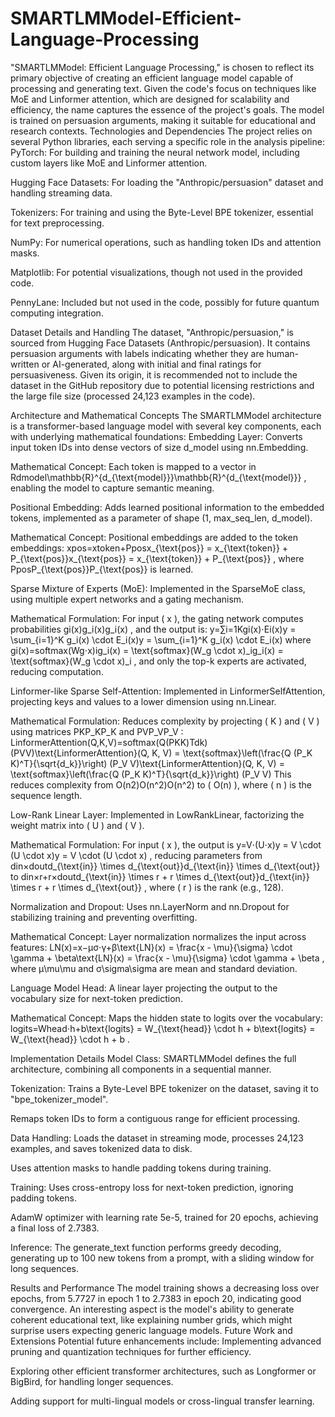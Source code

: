 # SMARTLMModel-Efficient-Language-Processing

 "SMARTLMModel: Efficient Language Processing," is chosen to reflect its primary objective of creating an efficient language model capable of processing and generating text. Given the code's focus on techniques like MoE and Linformer attention, which are designed for scalability and efficiency, the name captures the essence of the project's goals. The model is trained on persuasion arguments, making it suitable for educational and research contexts.
Technologies and Dependencies
The project relies on several Python libraries, each serving a specific role in the analysis pipeline:
PyTorch: For building and training the neural network model, including custom layers like MoE and Linformer attention.

Hugging Face Datasets: For loading the "Anthropic/persuasion" dataset and handling streaming data.

Tokenizers: For training and using the Byte-Level BPE tokenizer, essential for text preprocessing.

NumPy: For numerical operations, such as handling token IDs and attention masks.

Matplotlib: For potential visualizations, though not used in the provided code.

PennyLane: Included but not used in the code, possibly for future quantum computing integration.

Dataset Details and Handling
The dataset, "Anthropic/persuasion," is sourced from Hugging Face Datasets (Anthropic/persuasion). It contains persuasion arguments with labels indicating whether they are human-written or AI-generated, along with initial and final ratings for persuasiveness. Given its origin, it is recommended not to include the dataset in the GitHub repository due to potential licensing restrictions and the large file size (processed 24,123 examples in the code).

Architecture and Mathematical Concepts
The SMARTLMModel architecture is a transformer-based language model with several key components, each with underlying mathematical foundations:
Embedding Layer:
Converts input token IDs into dense vectors of size d_model using nn.Embedding.

Mathematical Concept: Each token is mapped to a vector in Rdmodel\mathbb{R}^{d_{\text{model}}}\mathbb{R}^{d_{\text{model}}}
, enabling the model to capture semantic meaning.

Positional Embedding:
Adds learned positional information to the embedded tokens, implemented as a parameter of shape (1, max_seq_len, d_model).

Mathematical Concept: Positional embeddings are added to the token embeddings: xpos=xtoken+Pposx_{\text{pos}} = x_{\text{token}} + P_{\text{pos}}x_{\text{pos}} = x_{\text{token}} + P_{\text{pos}}
, where PposP_{\text{pos}}P_{\text{pos}}
 is learned.

Sparse Mixture of Experts (MoE):
Implemented in the SparseMoE class, using multiple expert networks and a gating mechanism.

Mathematical Formulation: For input ( x ), the gating network computes probabilities gi(x)g_i(x)g_i(x)
, and the output is:
y=∑i=1Kgi(x)⋅Ei(x)y = \sum_{i=1}^K g_i(x) \cdot E_i(x)y = \sum_{i=1}^K g_i(x) \cdot E_i(x)
where gi(x)=softmax(Wg⋅x)ig_i(x) = \text{softmax}(W_g \cdot x)_ig_i(x) = \text{softmax}(W_g \cdot x)_i
, and only the top-k experts are activated, reducing computation.

Linformer-like Sparse Self-Attention:
Implemented in LinformerSelfAttention, projecting keys and values to a lower dimension using nn.Linear.

Mathematical Formulation: Reduces complexity by projecting ( K ) and ( V ) using matrices PKP_KP_K
 and PVP_VP_V
:
LinformerAttention(Q,K,V)=softmax(Q(PKK)Tdk)(PVV)\text{LinformerAttention}(Q, K, V) = \text{softmax}\left(\frac{Q (P_K K)^T}{\sqrt{d_k}}\right) (P_V V)\text{LinformerAttention}(Q, K, V) = \text{softmax}\left(\frac{Q (P_K K)^T}{\sqrt{d_k}}\right) (P_V V)
This reduces complexity from O(n2)O(n^2)O(n^2)
 to ( O(n) ), where ( n ) is the sequence length.

Low-Rank Linear Layer:
Implemented in LowRankLinear, factorizing the weight matrix into ( U ) and ( V ).

Mathematical Formulation: For input ( x ), the output is y=V⋅(U⋅x)y = V \cdot (U \cdot x)y = V \cdot (U \cdot x)
, reducing parameters from din×doutd_{\text{in}} \times d_{\text{out}}d_{\text{in}} \times d_{\text{out}}
 to din×r+r×doutd_{\text{in}} \times r + r \times d_{\text{out}}d_{\text{in}} \times r + r \times d_{\text{out}}
, where ( r ) is the rank (e.g., 128).

Normalization and Dropout:
Uses nn.LayerNorm and nn.Dropout for stabilizing training and preventing overfitting.

Mathematical Concept: Layer normalization normalizes the input across features: LN(x)=x−μσ⋅γ+β\text{LN}(x) = \frac{x - \mu}{\sigma} \cdot \gamma + \beta\text{LN}(x) = \frac{x - \mu}{\sigma} \cdot \gamma + \beta
, where μ\mu\mu
 and σ\sigma\sigma
 are mean and standard deviation.

Language Model Head:
A linear layer projecting the output to the vocabulary size for next-token prediction.

Mathematical Concept: Maps the hidden state to logits over the vocabulary: logits=Whead⋅h+b\text{logits} = W_{\text{head}} \cdot h + b\text{logits} = W_{\text{head}} \cdot h + b
.

Implementation Details
Model Class: SMARTLMModel defines the full architecture, combining all components in a sequential manner.

Tokenization:
Trains a Byte-Level BPE tokenizer on the dataset, saving it to "bpe_tokenizer_model".

Remaps token IDs to form a contiguous range for efficient processing.

Data Handling:
Loads the dataset in streaming mode, processes 24,123 examples, and saves tokenized data to disk.

Uses attention masks to handle padding tokens during training.

Training:
Uses cross-entropy loss for next-token prediction, ignoring padding tokens.

AdamW optimizer with learning rate 5e-5, trained for 20 epochs, achieving a final loss of 2.7383.

Inference:
The generate_text function performs greedy decoding, generating up to 100 new tokens from a prompt, with a sliding window for long sequences.

Results and Performance
The model training shows a decreasing loss over epochs, from 5.7727 in epoch 1 to 2.7383 in epoch 20, indicating good convergence. An interesting aspect is the model's ability to generate coherent educational text, like explaining number grids, which might surprise users expecting generic language models.
Future Work and Extensions
Potential future enhancements include:
Implementing advanced pruning and quantization techniques for further efficiency.

Exploring other efficient transformer architectures, such as Longformer or BigBird, for handling longer sequences.

Adding support for multi-lingual models or cross-lingual transfer learning.

